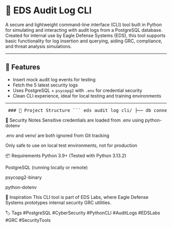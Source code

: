 # 🔐 EDS Audit Log CLI

A secure and lightweight command-line interface (CLI) tool built in Python for simulating and interacting with audit logs from a PostgreSQL database. Created for internal use by Eagle Defense Systems (EDS), this tool supports basic functionality for log insertion and querying, aiding GRC, compliance, and threat analysis simulations.

---

## 🚀 Features

- Insert mock audit log events for testing
- Fetch the 5 latest security logs
- Uses PostgreSQL + `psycopg2` with `.env` for credential security
- Clean CLI experience, ideal for local testing and training environments

---

<pre> ### 📁 Project Structure ``` eds_audit_log_cli/ ├── db_connector.py # Main CLI script (Insert/Fetch logs) ├── .env # Environment variables (DB credentials) ├── .gitignore # Hides .env and venv from Git ├── venv/ # Virtual environment └── README.md # This file ``` </pre>


🔐 Security Notes
Sensitive credentials are loaded from .env using python-dotenv

.env and venv/ are both ignored from Git tracking

Only safe to use on local test environments, not for production

📦 Requirements
Python 3.9+ (Tested with Python 3.13.2)

PostgreSQL (running locally or remote)

psycopg2-binary

python-dotenv


🧠 Inspiration
This CLI tool is part of EDS Labs, where Eagle Defense Systems prototypes internal security GRC utilities.

🏷 Tags
#PostgreSQL #CyberSecurity #PythonCLI #AuditLogs #EDSLabs #GRC #SecurityTools
